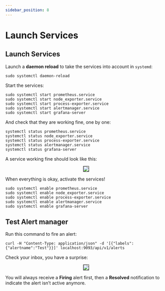 ```yaml
---
sidebar_position: 8
---
```


# Launch Services

## Launch Services

Launch a **daemon reload** to take the services into account in `systemd`:

```
sudo systemctl daemon-reload
```

Start the services:

```
sudo systemctl start prometheus.service
sudo systemctl start node_exporter.service
sudo systemctl start process-exporter.service
sudo systemctl start alertmanager.service
sudo systemctl start grafana-server
```

And check that they are working fine, one by one:

```
systemctl status prometheus.service
systemctl status node_exporter.service
systemctl status process-exporter.service
systemctl status alertmanager.service
systemctl status grafana-server
```

A service working fine should look like this:

<center>
<img src="https://i.imgur.com/GtgGvQd.png" border="1"></img>
</center>

When everything is okay, activate the services!

```
sudo systemctl enable prometheus.service
sudo systemctl enable node_exporter.service
sudo systemctl enable process-exporter.service
sudo systemctl enable alertmanager.service
sudo systemctl enable grafana-server
```

## Test Alert manager <a href="#ac61" id="ac61"></a>

Run this command to fire an alert:

```
curl -H "Content-Type: application/json" -d '[{"labels":{"alertname":"Test"}}]' localhost:9093/api/v1/alerts
```

Check your inbox, you have a surprise:

<center>
<img src="https://i.imgur.com/WItIQ8a.png" border="1"></img>
</center>

You will always receive a **Firing** alert first, then a **Resolved** notification to indicate the alert isn’t active anymore.